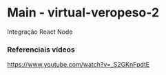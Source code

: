 # Main - virtual-veropeso-2
Integração React Node 


### Referenciais vídeos
https://www.youtube.com/watch?v=_S2GKnFpdtE